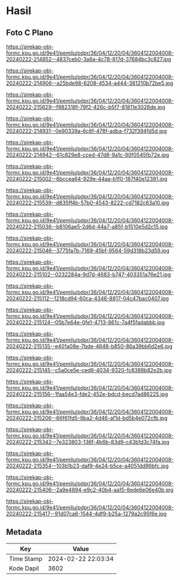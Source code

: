 # Hasil

## Foto C Plano

https://sirekap-obj-formc.kpu.go.id/9e41/pemilu/pdpr/36/04/12/20/04/3604122004008-20240222-214852--4837ceb0-3a8a-4c78-817d-37684bc3c827.jpg

https://sirekap-obj-formc.kpu.go.id/9e41/pemilu/pdpr/36/04/12/20/04/3604122004008-20240222-214906--a25bde98-6208-4534-a444-381210b72be5.jpg

https://sirekap-obj-formc.kpu.go.id/9e41/pemilu/pdpr/36/04/12/20/04/3604122004008-20240222-215629--f982318f-79f2-426c-b5f7-81811e3028de.jpg

https://sirekap-obj-formc.kpu.go.id/9e41/pemilu/pdpr/36/04/12/20/04/3604122004008-20240222-214931--0e90339a-6c6f-478f-adba-f732f394fd5d.jpg

https://sirekap-obj-formc.kpu.go.id/9e41/pemilu/pdpr/36/04/12/20/04/3604122004008-20240222-214942--61c829e8-cced-47d8-9a1c-90f0545fb72e.jpg

https://sirekap-obj-formc.kpu.go.id/9e41/pemilu/pdpr/36/04/12/20/04/3604122004008-20240222-215002--6bccea64-929e-44aa-b1f0-187f40e12391.jpg

https://sirekap-obj-formc.kpu.go.id/9e41/pemilu/pdpr/36/04/12/20/04/3604122004008-20240222-215539--d835ff4b-57b0-4543-8222-cd7182c63a10.jpg

https://sirekap-obj-formc.kpu.go.id/9e41/pemilu/pdpr/36/04/12/20/04/3604122004008-20240222-215036--b8106ae5-2d6d-44a7-a85f-b1510e5d2c15.jpg

https://sirekap-obj-formc.kpu.go.id/9e41/pemilu/pdpr/36/04/12/20/04/3604122004008-20240222-215046--3775fa7b-7169-45bf-9564-59d318b23d59.jpg

https://sirekap-obj-formc.kpu.go.id/9e41/pemilu/pdpr/36/04/12/20/04/3604122004008-20240222-215102--0232284a-9d7d-4683-b747-403351a76e21.jpg

https://sirekap-obj-formc.kpu.go.id/9e41/pemilu/pdpr/36/04/12/20/04/3604122004008-20240222-215112--1218cd94-60ca-4346-8817-04c47bac0407.jpg

https://sirekap-obj-formc.kpu.go.id/9e41/pemilu/pdpr/36/04/12/20/04/3604122004008-20240222-215124--05b7e64e-0fe1-4713-861c-7a4f5fadabbb.jpg

https://sirekap-obj-formc.kpu.go.id/9e41/pemilu/pdpr/36/04/12/20/04/3604122004008-20240222-215135--e401a08e-7bde-4648-b850-86a39bb6d2e6.jpg

https://sirekap-obj-formc.kpu.go.id/9e41/pemilu/pdpr/36/04/12/20/04/3604122004008-20240222-215145--c5a0ce5e-ced6-4034-9320-fc8388b82e2b.jpg

https://sirekap-obj-formc.kpu.go.id/9e41/pemilu/pdpr/36/04/12/20/04/3604122004008-20240222-215156--1faa54e3-fde2-452e-bdcd-becd7ad86225.jpg

https://sirekap-obj-formc.kpu.go.id/9e41/pemilu/pdpr/36/04/12/20/04/3604122004008-20240222-215206--66f61fd5-9ba2-4d46-af1d-bd5b4e072cfb.jpg

https://sirekap-obj-formc.kpu.go.id/9e41/pemilu/pdpr/36/04/12/20/04/3604122004008-20240222-215342--7e323803-136f-4b6b-83d9-c43b1d3c74fa.jpg

https://sirekap-obj-formc.kpu.go.id/9e41/pemilu/pdpr/36/04/12/20/04/3604122004008-20240222-215354--103b1b23-daf9-4e24-b5ce-a4051dd96bfc.jpg

https://sirekap-obj-formc.kpu.go.id/9e41/pemilu/pdpr/36/04/12/20/04/3604122004008-20240222-215406--2a9e4894-e9c2-40b4-aa15-8ede6e06e40b.jpg

https://sirekap-obj-formc.kpu.go.id/9e41/pemilu/pdpr/36/04/12/20/04/3604122004008-20240222-215417--91d07ca6-1544-4df9-b25a-1279a2c95f6e.jpg


## Metadata

| Key        | Value               |
| ---------- | ------------------- |
| Time Stamp | 2024-02-22 22:03:34 |
| Kode Dapil | 3602                |



